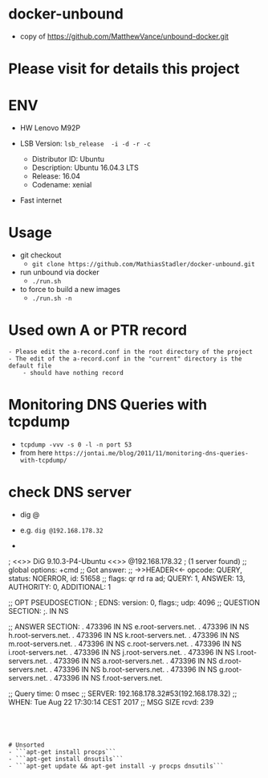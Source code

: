 # docker-unbound
- copy of https://github.com/MatthewVance/unbound-docker.git 

# Please visit for details  this project

# ENV
- HW Lenovo M92P
- LSB Version: ```lsb_release  -i -d -r -c```
    - Distributor ID: Ubuntu
    - Description:    Ubuntu 16.04.3 LTS
    - Release:        16.04
    - Codename:       xenial

- Fast internet

# Usage 
- git checkout
    - ```git clone https://github.com/MathiasStadler/docker-unbound.git```
- run unbound via docker
    - ```./run.sh```
- to force to build a new images
    - ```./run.sh -n```

# Used own A or PTR record 
    - Please edit the a-record.conf in the root directory of the project
    - The edit of the a-record.conf in the "current" directory is the default file
        - should have nothing record   

# Monitoring DNS Queries with tcpdump

   - ```tcpdump -vvv -s 0 -l -n port 53```
   - from here ```https://jontai.me/blog/2011/11/monitoring-dns-queries-with-tcpdump/```


# check DNS server
- dig @<DNS Server IP>
- e.g. ```dig @192.168.178.32```

- ```ThinkCentre-M92P:~/Projects/ofGitHub$ dig @192.168.178.32

; <<>> DiG 9.10.3-P4-Ubuntu <<>> @192.168.178.32
; (1 server found)
;; global options: +cmd
;; Got answer:
;; ->>HEADER<<- opcode: QUERY, status: NOERROR, id: 51658
;; flags: qr rd ra ad; QUERY: 1, ANSWER: 13, AUTHORITY: 0, ADDITIONAL: 1

;; OPT PSEUDOSECTION:
; EDNS: version: 0, flags:; udp: 4096
;; QUESTION SECTION:
;.				IN	NS

;; ANSWER SECTION:
.			473396	IN	NS	e.root-servers.net.
.			473396	IN	NS	h.root-servers.net.
.			473396	IN	NS	k.root-servers.net.
.			473396	IN	NS	m.root-servers.net.
.			473396	IN	NS	c.root-servers.net.
.			473396	IN	NS	i.root-servers.net.
.			473396	IN	NS	j.root-servers.net.
.			473396	IN	NS	l.root-servers.net.
.			473396	IN	NS	a.root-servers.net.
.			473396	IN	NS	d.root-servers.net.
.			473396	IN	NS	b.root-servers.net.
.			473396	IN	NS	g.root-servers.net.
.			473396	IN	NS	f.root-servers.net.

;; Query time: 0 msec
;; SERVER: 192.168.178.32#53(192.168.178.32)
;; WHEN: Tue Aug 22 17:30:14 CEST 2017
;; MSG SIZE  rcvd: 239
```




# Unsorted
- ```apt-get install procps```
- ```apt-get install dnsutils```
- ```apt-get update && apt-get install -y procps dnsutils```

